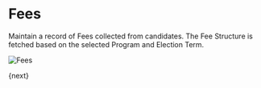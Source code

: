 # Fees

Maintain a record of Fees collected from candidates.
The Fee Structure is fetched based on the selected Program and Election Term.

<img class="screenshot" alt="Fees" src="{{url_prefix}}/assets/img/fees/fees.png">

{next}